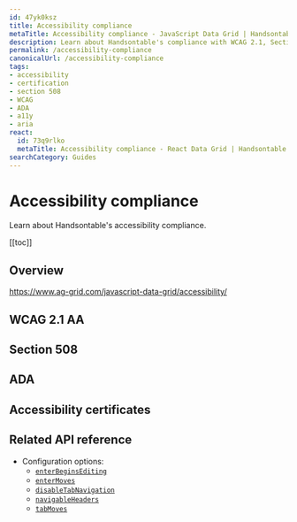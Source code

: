 ```yaml
---
id: 47yk0ksz
title: Accessibility compliance
metaTitle: Accessibility compliance - JavaScript Data Grid | Handsontable
description: Learn about Handsontable's compliance with WCAG 2.1, Section 508, and ADA, to make sure your application meets accessibility standards.
permalink: /accessibility-compliance
canonicalUrl: /accessibility-compliance
tags:
- accessibility
- certification
- section 508
- WCAG
- ADA
- a11y
- aria
react:
  id: 73q9rlko
  metaTitle: Accessibility compliance - React Data Grid | Handsontable
searchCategory: Guides
---
```


# Accessibility compliance

Learn about Handsontable's accessibility compliance.

[[toc]]

## Overview

https://www.ag-grid.com/javascript-data-grid/accessibility/

## WCAG 2.1 AA

## Section 508

## ADA

## Accessibility certificates

## Related API reference

- Configuration options:
  - [`enterBeginsEditing`](@/api/options.md#enterbeginsediting)
  - [`enterMoves`](@/api/options.md#entermoves)
  - [`disableTabNavigation`](@/api/options.md#disabletabnavigation)
  - [`navigableHeaders`](@/api/options.md#navigableheaders)
  - [`tabMoves`](@/api/options.md#tabmoves)
